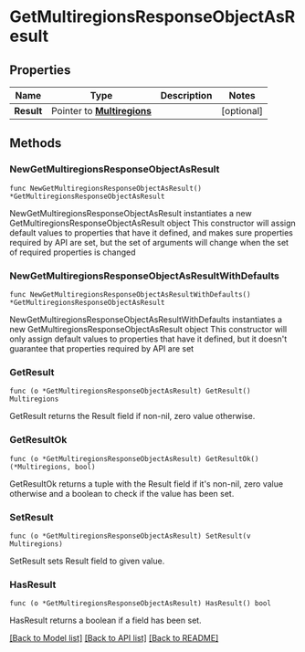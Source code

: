 # GetMultiregionsResponseObjectAsResult

## Properties

Name | Type | Description | Notes
------------ | ------------- | ------------- | -------------
**Result** | Pointer to [**Multiregions**](Multiregions.md) |  | [optional] 

## Methods

### NewGetMultiregionsResponseObjectAsResult

`func NewGetMultiregionsResponseObjectAsResult() *GetMultiregionsResponseObjectAsResult`

NewGetMultiregionsResponseObjectAsResult instantiates a new GetMultiregionsResponseObjectAsResult object
This constructor will assign default values to properties that have it defined,
and makes sure properties required by API are set, but the set of arguments
will change when the set of required properties is changed

### NewGetMultiregionsResponseObjectAsResultWithDefaults

`func NewGetMultiregionsResponseObjectAsResultWithDefaults() *GetMultiregionsResponseObjectAsResult`

NewGetMultiregionsResponseObjectAsResultWithDefaults instantiates a new GetMultiregionsResponseObjectAsResult object
This constructor will only assign default values to properties that have it defined,
but it doesn't guarantee that properties required by API are set

### GetResult

`func (o *GetMultiregionsResponseObjectAsResult) GetResult() Multiregions`

GetResult returns the Result field if non-nil, zero value otherwise.

### GetResultOk

`func (o *GetMultiregionsResponseObjectAsResult) GetResultOk() (*Multiregions, bool)`

GetResultOk returns a tuple with the Result field if it's non-nil, zero value otherwise
and a boolean to check if the value has been set.

### SetResult

`func (o *GetMultiregionsResponseObjectAsResult) SetResult(v Multiregions)`

SetResult sets Result field to given value.

### HasResult

`func (o *GetMultiregionsResponseObjectAsResult) HasResult() bool`

HasResult returns a boolean if a field has been set.


[[Back to Model list]](../README.md#documentation-for-models) [[Back to API list]](../README.md#documentation-for-api-endpoints) [[Back to README]](../README.md)


